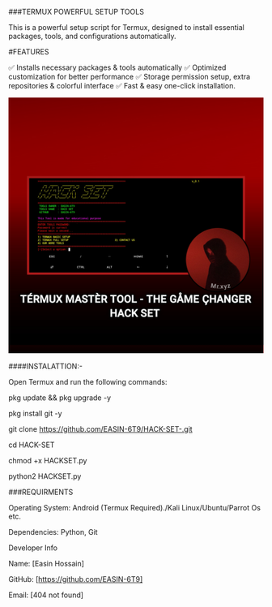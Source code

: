 ###TERMUX POWERFUL SETUP TOOLS

This is a powerful setup script for Termux, designed to install essential packages, tools, and configurations automatically.

#FEATURES

✅ Installs necessary packages & tools automatically
✅ Optimized customization for better performance
✅ Storage permission setup, extra repositories & colorful interface
✅ Fast & easy one-click installation.

![image alt]( https://github.com/EASIN-6T9/HACK-SET/blob/main/20250214_160610.jpg )



####INSTALATTION:-

Open Termux and run the following commands:

pkg update && pkg upgrade -y

pkg install git -y

git clone https://github.com/EASIN-6T9/HACK-SET-.git

cd HACK-SET

chmod +x HACKSET.py

python2 HACKSET.py

###REQUIRMENTS

Operating System: Android (Termux Required)./Kali Linux/Ubuntu/Parrot Os etc.

Dependencies: Python, Git



Developer Info

Name: [Easin Hossain]

GitHub: [https://github.com/EASIN-6T9]

Email: [404 not found]

